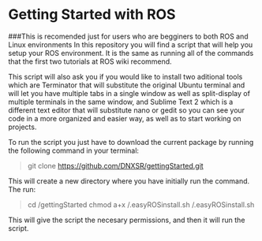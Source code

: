 # Getting Started with ROS
###This is recomended just for users who are begginers to both ROS and Linux environments
In this repository you will find a script that will help you setup your ROS environment. It is the same as running all of the commands that the first two tutorials at ROS wiki recommend.

This script will also ask you if you would like to install two aditional tools which are Terminator that will substitute the original Ubuntu terminal and will let you have multiple tabs in a single window as well as split-display of multiple terminals in the same window, and Sublime Text 2 which is a different text editor that will substitute nano or gedit so you can see your code in a more organized and easier way, as well as to start working on projects.

To run the script you just have to download the current package by running the following command in your terminal:

> git clone https://github.com/DNXSR/gettingStarted.git

This will create a new directory where you have initially run the command. The run:

> cd /gettingStarted
> chmod a+x /.easyROSinstall.sh
>/.easyROSinstall.sh

This will give the script the necesary permissions, and then it will run the script.
